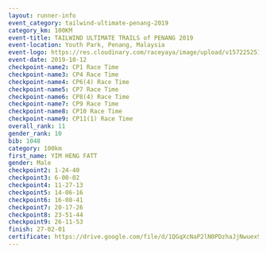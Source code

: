 ```yaml
---
layout: runner-info 
event_category: tailwind-ultimate-penang-2019 
category_km: 100KM 
event-title: TAILWIND ULTIMATE TRAILS of PENANG 2019 
event-location: Youth Park, Penang, Malaysia 
event-logo: https://res.cloudinary.com/raceyaya/image/upload/v1572252513/logo/utop-2019_h9tzys.jpg 
event-date: 2019-10-12 
checkpoint-name2: CP1 Race Time 
checkpoint-name3: CP4 Race Time 
checkpoint-name4: CP6(4) Race Time 
checkpoint-name5: CP7 Race Time 
checkpoint-name6: CP8(4) Race Time 
checkpoint-name7: CP9 Race Time 
checkpoint-name8: CP10 Race Time 
checkpoint-name9: CP11(1) Race Time 
overall_rank: 11
gender_rank: 10
bib: 1048
category: 100km
first_name: YIM HENG FATT
gender: Male
checkpoint2: 1-24-40
checkpoint3: 6-00-02
checkpoint4: 11-27-13
checkpoint5: 14-06-16
checkpoint6: 16-08-41
checkpoint7: 20-17-26
checkpoint8: 23-51-44
checkpoint9: 26-11-53
finish: 27-02-01
certificate: https://drive.google.com/file/d/1QGqXcNaP2lN0PDzhaJjNwuex9C1QI_7E/view?usp=sharing
---
```


